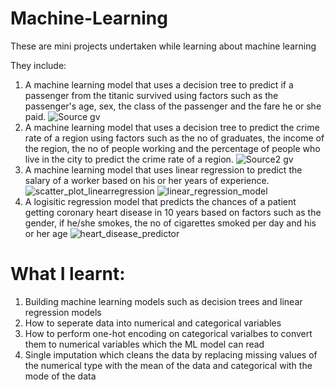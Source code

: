 # Machine-Learning
These are mini projects undertaken while learning about machine learning

They include:
1. A machine learning model that uses a decision tree to predict if a passenger from the titanic survived using factors such as the passenger's age, sex, the class of the passenger and the fare he or she paid.
![Source gv](https://user-images.githubusercontent.com/116555573/207595136-b98a07c0-aeaf-4316-a1e5-cb3e94ed2165.png)
2. A machine learning model that uses a decision tree to predict the crime rate of a region using factors such as the no of graduates, the income of the region, the no of people working and the percentage of people who live in the city to predict the crime rate of a region.
![Source2 gv](https://user-images.githubusercontent.com/116555573/207646445-e547fdeb-b4e8-4637-9655-2de886a8eba2.png)
3. A machine learning model that uses linear regression to predict the salary of a worker based on his or her years of experience.
![scatter_plot_linearregression](https://user-images.githubusercontent.com/116555573/207537640-1cad312e-66ff-4c1d-aee1-bf868a21ba8c.png)
![linear_regression_model](https://user-images.githubusercontent.com/116555573/207537682-7e6a6c01-2ad3-4af3-8148-7f054bf7001c.png)
4. A logisitic regression model that predicts the chances of a patient getting coronary heart disease in 10 years based on factors such as the gender, if he/she smokes, the no of cigarettes smoked per day and his or her age
![heart_disease_predictor](https://user-images.githubusercontent.com/116555573/208112766-7ad38ade-f30b-44f0-84e4-88b8679540ac.png)

# What I learnt:
1. Building machine learning models such as decision trees and linear regression models
2. How to seperate data into numerical and categorical variables
3. How to perform one-hot encoding on categorical varialbes to convert them to numerical variables which the ML model can read
4. Single imputation which cleans the data by replacing missing values of the numerical type with the mean of the data and categorical with the mode of the data
